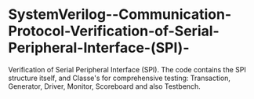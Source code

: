 # SystemVerilog--Communication-Protocol-Verification-of-Serial-Peripheral-Interface-(SPI)-
Verification of Serial Peripheral Interface (SPI). The code contains the SPI structure itself, and Classe's for comprehensive testing: Transaction, Generator, Driver, Monitor, Scoreboard and also Testbench.
